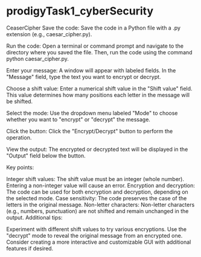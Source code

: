 # prodigyTask1_cyberSecurity
CeaserCipher 
Save the code: Save the code in a Python file with a .py extension (e.g., caesar_cipher.py).

Run the code: Open a terminal or command prompt and navigate to the directory where you saved the file. Then, run the code using the command python caesar_cipher.py.

Enter your message: A window will appear with labeled fields. In the "Message" field, type the text you want to encrypt or decrypt.

Choose a shift value: Enter a numerical shift value in the "Shift value" field. This value determines how many positions each letter in the message will be shifted.

Select the mode: Use the dropdown menu labeled "Mode" to choose whether you want to "encrypt" or "decrypt" the message.

Click the button: Click the "Encrypt/Decrypt" button to perform the operation.

View the output: The encrypted or decrypted text will be displayed in the "Output" field below the button.

Key points:

Integer shift values: The shift value must be an integer (whole number). Entering a non-integer value will cause an error.
Encryption and decryption: The code can be used for both encryption and decryption, depending on the selected mode.
Case sensitivity: The code preserves the case of the letters in the original message.
Non-letter characters: Non-letter characters (e.g., numbers, punctuation) are not shifted and remain unchanged in the output.
Additional tips:

Experiment with different shift values to try various encryptions.
Use the "decrypt" mode to reveal the original message from an encrypted one.
Consider creating a more interactive and customizable GUI with additional features if desired.
